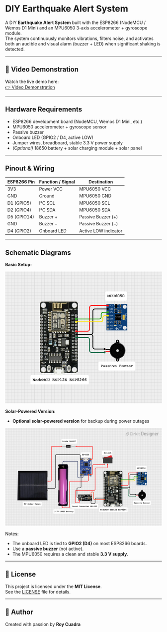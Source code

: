 # DIY Earthquake Alert System

A DIY **Earthquake Alert System** built with the ESP8266 (NodeMCU / Wemos D1 Mini) and an MPU6050 3-axis accelerometer + gyroscope module.  
The system continuously monitors vibrations, filters noise, and activates both an audible and visual alarm (buzzer + LED) when significant shaking is detected.

---

## 🎥 Video Demonstration

Watch the live demo here:  
[👉 Video Demonstration](https://vt.tiktok.com/ZSUXM96RY/)  

---

## Hardware Requirements

- ESP8266 development board (NodeMCU, Wemos D1 Mini, etc.)  
- MPU6050 accelerometer + gyroscope sensor  
- Passive buzzer  
- Onboard LED (GPIO2 / D4, active LOW)  
- Jumper wires, breadboard, stable 3.3 V power supply  
- *(Optional)* 18650 battery + solar charging module + solar panel  

---

## Pinout & Wiring

| ESP8266 Pin | Function / Signal | Destination           |
|-------------|------------------|-----------------------|
| 3V3         | Power VCC        | MPU6050 VCC           |
| GND         | Ground           | MPU6050 GND           |
| D1 (GPIO5)  | I²C SCL          | MPU6050 SCL           |
| D2 (GPIO4)  | I²C SDA          | MPU6050 SDA           |
| D5 (GPIO14) | Buzzer +         | Passive Buzzer (+)    |
| GND         | Buzzer −         | Passive Buzzer (−)    |
| D4 (GPIO2)  | Onboard LED      | Active LOW indicator  |

---

## Schematic Diagrams

**Basic Setup:**  

![Schematic Diagram](./img/Schematic_simple.png)

**Solar-Powered Version:**
- **Optional solar-powered version** for backup during power outages    

![Solar Schematic](./img/schematic.png)

Notes:  
- The onboard LED is tied to **GPIO2 (D4)** on most ESP8266 boards.  
- Use a **passive buzzer** (not active).  
- The MPU6050 requires a clean and stable **3.3 V supply**.  

---

## 📜 License

This project is licensed under the **MIT License**.  
See the [LICENSE](LICENSE) file for details.

---

## 👤 Author

Created with passion by **Roy Cuadra**  
